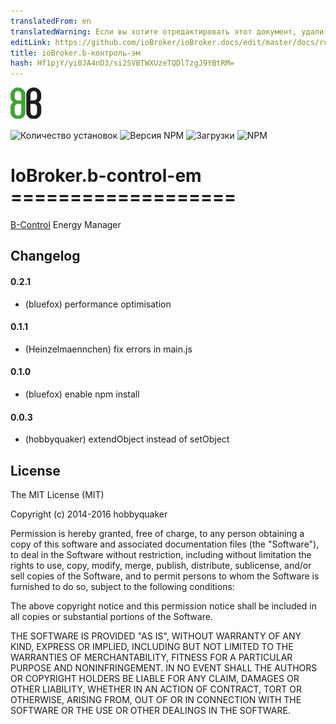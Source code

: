 ```yaml
---
translatedFrom: en
translatedWarning: Если вы хотите отредактировать этот документ, удалите поле «translationFrom», в противном случае этот документ будет снова автоматически переведен
editLink: https://github.com/ioBroker/ioBroker.docs/edit/master/docs/ru/adapterref/iobroker.b-control-em/README.md
title: ioBroker.b-контроль-эм
hash: Hf1pjY/yi0JA4nD3/si2SVBTWXUzeTQDlTzgJ9YBtRM=
---
```

![логотип](../../../en/adapterref/iobroker.b-control-em/admin/bcontrol.png)

![Количество установок](http://iobroker.live/badges/b-control-em-stable.svg)
![Версия NPM](http://img.shields.io/npm/v/iobroker.bcontrol.svg)
![Загрузки](https://img.shields.io/npm/dm/iobroker.bcontrol.svg)
![NPM](https://nodei.co/npm/iobroker.bcontrol.png?downloads=true)

# IoBroker.b-control-em ===================
[B-Control](http://www.b-control.com/) Energy Manager

## Changelog
#### 0.2.1
* (bluefox) performance optimisation

#### 0.1.1
* (Heinzelmaennchen) fix errors in main.js

#### 0.1.0
* (bluefox) enable npm install

#### 0.0.3
* (hobbyquaker) extendObject instead of setObject

## License

The MIT License (MIT)

Copyright (c) 2014-2016 hobbyquaker

Permission is hereby granted, free of charge, to any person obtaining a copy
of this software and associated documentation files (the "Software"), to deal
in the Software without restriction, including without limitation the rights
to use, copy, modify, merge, publish, distribute, sublicense, and/or sell
copies of the Software, and to permit persons to whom the Software is
furnished to do so, subject to the following conditions:

The above copyright notice and this permission notice shall be included in
all copies or substantial portions of the Software.

THE SOFTWARE IS PROVIDED "AS IS", WITHOUT WARRANTY OF ANY KIND, EXPRESS OR
IMPLIED, INCLUDING BUT NOT LIMITED TO THE WARRANTIES OF MERCHANTABILITY,
FITNESS FOR A PARTICULAR PURPOSE AND NONINFRINGEMENT. IN NO EVENT SHALL THE
AUTHORS OR COPYRIGHT HOLDERS BE LIABLE FOR ANY CLAIM, DAMAGES OR OTHER
LIABILITY, WHETHER IN AN ACTION OF CONTRACT, TORT OR OTHERWISE, ARISING FROM,
OUT OF OR IN CONNECTION WITH THE SOFTWARE OR THE USE OR OTHER DEALINGS IN
THE SOFTWARE.